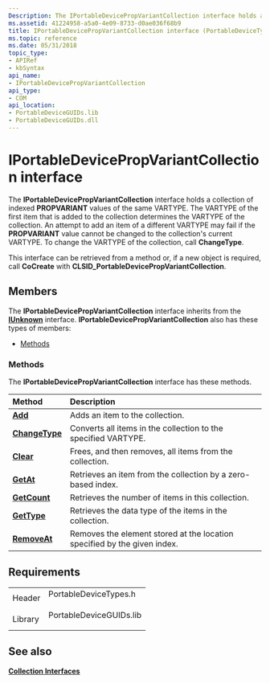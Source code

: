 ```yaml
---
Description: The IPortableDevicePropVariantCollection interface holds a collection of indexed PROPVARIANT values of the same VARTYPE.
ms.assetid: 41224958-a5a0-4e09-8733-d0ae036f68b9
title: IPortableDevicePropVariantCollection interface (PortableDeviceTypes.h)
ms.topic: reference
ms.date: 05/31/2018
topic_type: 
- APIRef
- kbSyntax
api_name: 
- IPortableDevicePropVariantCollection
api_type: 
- COM
api_location: 
- PortableDeviceGUIDs.lib
- PortableDeviceGUIDs.dll
---
```


# IPortableDevicePropVariantCollection interface

The **IPortableDevicePropVariantCollection** interface holds a collection of indexed **PROPVARIANT** values of the same VARTYPE. The VARTYPE of the first item that is added to the collection determines the VARTYPE of the collection. An attempt to add an item of a different VARTYPE may fail if the **PROPVARIANT** value cannot be changed to the collection's current VARTYPE. To change the VARTYPE of the collection, call **ChangeType**.

This interface can be retrieved from a method or, if a new object is required, call **CoCreate** with **CLSID\_PortableDevicePropVariantCollection**.

## Members

The **IPortableDevicePropVariantCollection** interface inherits from the [**IUnknown**](/windows/desktop/api/unknwn/nn-unknwn-iunknown) interface. **IPortableDevicePropVariantCollection** also has these types of members:

-   [Methods](#methods)

### Methods

The **IPortableDevicePropVariantCollection** interface has these methods.



| Method                                                                | Description                                                                         |
|:----------------------------------------------------------------------|:------------------------------------------------------------------------------------|
| [**Add**](iportabledevicepropvariantcollection-add.md)               | Adds an item to the collection.<br/>                                          |
| [**ChangeType**](iportabledevicepropvariantcollection-changetype.md) | Converts all items in the collection to the specified VARTYPE.<br/>           |
| [**Clear**](iportabledevicepropvariantcollection-clear.md)           | Frees, and then removes, all items from the collection.<br/>                  |
| [**GetAt**](iportabledevicepropvariantcollection-getat.md)           | Retrieves an item from the collection by a zero-based index.<br/>             |
| [**GetCount**](iportabledevicepropvariantcollection-getcount.md)     | Retrieves the number of items in this collection.<br/>                        |
| [**GetType**](iportabledevicepropvariantcollection-gettype.md)       | Retrieves the data type of the items in the collection.<br/>                  |
| [**RemoveAt**](iportabledevicepropvariantcollection-removeat.md)     | Removes the element stored at the location specified by the given index.<br/> |



 

## Requirements



|                    |                                                                                                    |
|--------------------|----------------------------------------------------------------------------------------------------|
| Header<br/>  | <dl> <dt>PortableDeviceTypes.h</dt> </dl>   |
| Library<br/> | <dl> <dt>PortableDeviceGUIDs.lib</dt> </dl> |



## See also

<dl> <dt>

[**Collection Interfaces**](collection-interfaces.md)
</dt> </dl>

 

